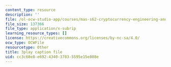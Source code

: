 ```yaml
---
content_type: resource
description: ''
file: /ol-ocw-studio-app/courses/mas-s62-cryptocurrency-engineering-and-design-spring-2018/cc3c68e8e692434037835595e15e808e_Hzv9WuqIzA0.srt
file_size: 137366
file_type: application/x-subrip
learning_resource_types: []
license: https://creativecommons.org/licenses/by-nc-sa/4.0/
ocw_type: OCWFile
resourcetype: Other
title: 3play caption file
uid: cc3c68e8-e692-4340-3783-5595e15e808e
---
```

